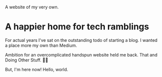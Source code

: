 A website of my very own.

# A happier home for tech ramblings
For actual years I've sat on the outstanding todo of starting a blog. I wanted a place more my own than Medium.

Ambition for an overcomplicated handspun website held me back. That and Doing Other Stuff. :man_shrugging:

But, I'm here now! Hello, world.
